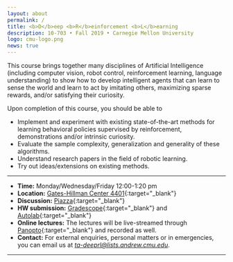 ```yaml
---
layout: about
permalink: /
title: <b>D</b>eep <b>R</b>einforcement <b>L</b>earning
description: 10-703 • Fall 2019 • Carnegie Mellon University
logo: cmu-logo.png
news: true
---
```


This course brings together many disciplines of Artificial Intelligence (including computer vision, robot control, reinforcement learning, language understanding) to show how to develop intelligent agents that can learn to sense the world and learn to act by imitating others, maximizing sparse rewards, and/or satisfying their curiosity.

Upon completion of this course, you should be able to 
- Implement and experiment with existing state-of-the-art methods for learning behavioral policies supervised by reinforcement, demonstrations and/or intrinsic curiosity.
- Evaluate the sample complexity, generalization and generality of these algorithms.
- Understand research papers in the field of robotic learning.
- Try out ideas/extensions on existing methods. 

***

- **Time:** Monday/Wednesday/Friday 12:00-1:20 pm
- **Location:** [Gates-Hillman Center 4401](https://goo.gl/maps/yHhPXX3BUvuJp31i6){:target="\_blank"}
- **Discussion:** [Piazza](https://piazza.com/class/jzeuvsh15mo3pu){:target="\_blank"}
- **HW submission:** [Gradescope](https://www.gradescope.com/courses/56699){:target="\_blank"} and [Autolab](https://autolab.andrew.cmu.edu/courses/10703-f19){:target="\_blank"}
- **Online lectures:** The lectures will be live-streamed through [Panopto](https://scs.hosted.panopto.com/Panopto/Pages/Sessions/List.aspx?folderID=31ef94d5-b20b-416f-9073-aaaf0125efa8){:target="\_blank"} and recorded as well.
- **Contact:** For external enquiries, personal matters or in emergencies, you can email us at *ta-deeprl@lists.andrew.cmu.edu*.

***
